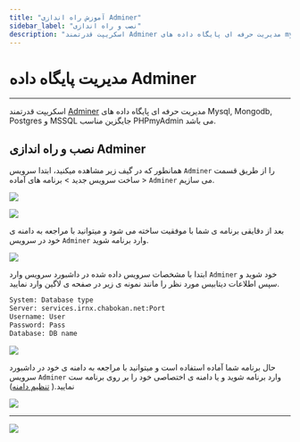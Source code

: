 ```yaml
---
title: "آموزش راه اندازی Adminer"
sidebar_label: "نصب و راه اندازی"
description: "اسکریپت قدرتمند Adminer مدیریت حرفه ای پایگاه داده های mysql, mongodb, postgres و MS SQL جایگزین مناسب PHPmyAdmin می باشد."
---
```


# مدیریت پایگاه داده Adminer
---

اسکریپت قدرتمند [Adminer](https://chabokan.net/services/adminer/) مدیریت حرفه ای پایگاه داده های Mysql, Mongodb, Postgres و MSSQL جایگزین مناسب PHPmyAdmin می باشد.

## نصب و راه اندازی Adminer

همانطور که در گیف زیر مشاهده میکنید، ابتدا سرویس `Adminer` را از طریق قسمت ساخت سرویس جدید > برنامه های آماده > `Adminer` می سازیم.

![](https://s1.chabokan.net/docs/gifs/adminer-install.gif)

![](https://s1.chabokan.net/docs/images/adminer-platform-doc-1.jpg)

بعد از دقایقی برنامه ی شما با موفقیت ساخته می شود و میتوانید با مراجعه به دامنه ی خود در سرویس `Adminer` وارد برنامه شوید.

![](https://s1.chabokan.net/docs/images/adminer-platform-doc-2.jpg)

ابتدا با مشخصات سرویس داده شده در داشبورد سرویس وارد `Adminer` خود شوید و سپس اطلاعات دیتابیس مورد نظر را مانند نمونه ی زیر در صفحه ی لاگین وارد نمایید.

```bash
System: Database type
Server: services.irnx.chabokan.net:Port
Username: User
Password: Pass
Database: DB name
```

![](https://s1.chabokan.net/docs/images/adminer_2.jpg)

حال برنامه شما آماده استفاده است و میتوانید با مراجعه به دامنه ی خود در داشبورد سرویس `Adminer` وارد برنامه شوید و یا دامنه ی اختصاصی خود را بر روی برنامه ست نمایید.( [تنظیم دامنه](https://docs.chabokan.net/domains/))

![](https://s1.chabokan.net/docs/images/adminer_3.jpg)

---
<a href="https://hub.chabokan.net/fa/services/create/adminer" ><img src="https://s1.chabokan.net/docs/images/adminer-banner.png" /></a>